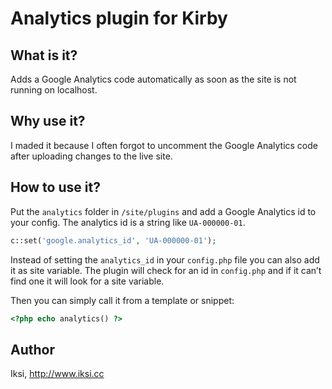 # Analytics plugin for Kirby

## What is it?

Adds a Google Analytics code automatically as soon as the site is not running on localhost.

## Why use it?

I maded it because I often forgot to uncomment the Google Analytics code after uploading changes to the live site.

## How to use it?

Put the `analytics` folder in `/site/plugins` and add a Google Analytics id to your config. The analytics id is a string like `UA-000000-01`.

```PHP
c::set('google.analytics_id', 'UA-000000-01');
```

Instead of setting the `analytics_id` in your `config.php` file you can also add it as site variable. The plugin will check for an id in `config.php` and if it can’t find one it will look for a site variable.

Then you can simply call it from a template or snippet:

```PHP
<?php echo analytics() ?>
```

## Author
Iksi, <http://www.iksi.cc>
